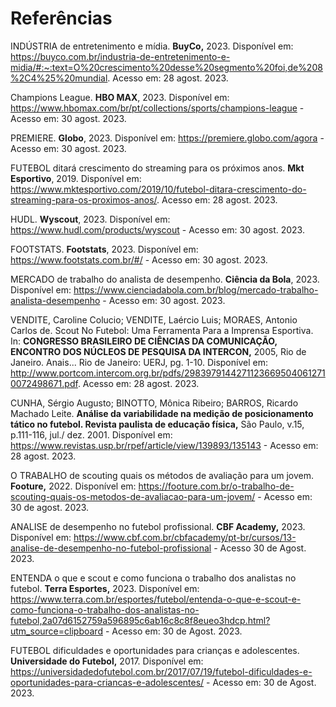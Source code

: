# Referências 

INDÚSTRIA de entretenimento e mídia. **BuyCo,** 2023. Disponível em: https://buyco.com.br/industria-de-entretenimento-e-midia/#:~:text=O%20crescimento%20desse%20segmento%20foi,de%208%2C4%25%20mundial. Acesso em: 28 agost. 2023. 

Champions League. **HBO MAX**, 2023. Disponível em: https://www.hbomax.com/br/pt/collections/sports/champions-league - Acesso em: 30 agost. 2023. 

PREMIERE. **Globo**, 2023. Disponível em: https://premiere.globo.com/agora - Acesso em: 30 agost. 2023. 

FUTEBOL ditará crescimento do streaming para os próximos anos. **Mkt Esportivo**, 2019. Disponível em: https://www.mktesportivo.com/2019/10/futebol-ditara-crescimento-do-streaming-para-os-proximos-anos/. Acesso em: 28 agost. 2023. 

HUDL. **Wyscout**, 2023. Disponível em: https://www.hudl.com/products/wyscout - Acesso em: 30 agost. 2023. 

FOOTSTATS. **Footstats**, 2023. Disponível em: https://www.footstats.com.br/#/ - Acesso em: 30 agost. 2023. 

MERCADO de trabalho do analista de desempenho. **Ciência da Bola**, 2023. Disponível em: https://www.cienciadabola.com.br/blog/mercado-trabalho-analista-desempenho - Acesso em: 30 agost. 2023. 

VENDITE, Caroline Colucio; VENDITE, Laércio Luis; MORAES, Antonio Carlos de. Scout No Futebol: Uma Ferramenta Para a Imprensa Esportiva. In: **CONGRESSO BRASILEIRO DE CIÊNCIAS DA COMUNICAÇÃO, ENCONTRO DOS NÚCLEOS DE PESQUISA DA INTERCON,** 2005, Rio de Janeiro. Anais... Rio de Janeiro: UERJ, pg. 1-10. Disponível em: http://www.portcom.intercom.org.br/pdfs/29839791442711236695040612710072498671.pdf. Acesso em: 28 agost. 2023. 

CUNHA, Sérgio Augusto; BINOTTO, Mônica Ribeiro; BARROS, Ricardo Machado Leite. **Análise da variabilidade na medição de posicionamento tático no futebol. Revista paulista de educação física,** São Paulo, v.15, p.111-116, jul./ dez. 2001. Disponível em: https://www.revistas.usp.br/rpef/article/view/139893/135143 - Acesso em: 28 agost. 2023. 

O TRABALHO de scouting quais os métodos de avaliação para um jovem. **Footure,** 2022. Disponível em: https://footure.com.br/o-trabalho-de-scouting-quais-os-metodos-de-avaliacao-para-um-jovem/ - Acesso em: 30 de agost. 2023. 

ANALISE de desempenho no futebol profissional. **CBF Academy,** 2023. Disponível em: https://www.cbf.com.br/cbfacademy/pt-br/cursos/13-analise-de-desempenho-no-futebol-profissional - Acesso 30 de Agost. 2023. 

ENTENDA o que e scout e como funciona o trabalho dos analistas no futebol. **Terra Esportes,** 2023. Disponível em: https://www.terra.com.br/esportes/futebol/entenda-o-que-e-scout-e-como-funciona-o-trabalho-dos-analistas-no-futebol,2a07d6152759a596895c6ab16c8c8f8eueo3hdcp.html?utm_source=clipboard - Acesso em: 30 de Agost. 2023. 

FUTEBOL dificuldades e oportunidades para crianças e adolescentes. **Universidade do Futebol,** 2017. Disponível em: https://universidadedofutebol.com.br/2017/07/19/futebol-dificuldades-e-oportunidades-para-criancas-e-adolescentes/ - Acesso em: 30 de Agost. 2023. 

